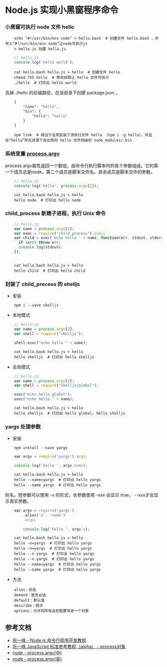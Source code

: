 # Node.js 实现小黑窗程序命令

### 小黑窗可执行 node 文件 hello 
```
    echo "#!/usr/bin/env node" > hello.bash  # 创建文件 hello.bash ，并写入“#!/usr/bin/env node”让node可执行js
    > hello.js 创建 hello.js
```
```js
    // hello.js
    console.log('hello world');
```
```
    cat hello.bash hello.js > hello  # 创建文件 hello 
    chmod 755 hello  # 修改权限让 hello 文件可执行
    ./hello  # 打印出 hello world 
```
去掉 ./hello 的前缀路径，在该目录下创建 package.json 。
```json
    {
        "name": "hello",
        "bin": {
            "hello": "hello"
        }
    }
```
```
    npm link  # 相当于全局安装了该执行文件 hello （npm i -g hello），并且在“hello”所在目录下会出现同 hello 文件同级的 node_modules/.bin 
```
### 系统变量 [process.argv](http://nodejs.cn/api/process.html#process_process_argv)

process.argv属性返回一个数组，由命令行执行脚本时的各个参数组成。它的第一个成员总是node，第二个成员是脚本文件名，其余成员是脚本文件的参数。
```js
    // hello.js
    console.log('hello', process.argv[2]);
```
```
    cat hello.bash hello.js > hello
    hello node  # 打印出 hello node
```
### child_process 新建子进程，执行 Unix 命令
```js
    // hello.js
    var name = process.argv[2];
    var exec = require('child_process').exec;
    var child = exec('echo hello ' + name, function(err, stdout, stderr) {
      if (err) throw err;
      console.log(stdout);
    });
    
```
```
    cat hello.bash hello.js > hello
    hello child  # 打印出 hello child
```

### 封装了 child_precess 的 shelljs

* 安装
```
    npm i --save shelljs
```

* 本地模式
```js
    // hello.js
    var name = process.argv[2];
    var shell = require("shelljs");

    shell.exec("echo hello " + name);
```
```
    cat hello.bash hello.js > hello
    hello shelljs  # 打印出 hello shelljs
```

* 全局模式
```js
    // hello.js
    var name = process.argv[2];
    var shell = require("shelljs/global");

    exec("echo hello global");
    exec("echo hello " + name);
```
```
    cat hello.bash hello.js > hello
    hello shelljs  # 打印出 hello global; hello shelljs
```

### yargs 处理参数

* 安装
```
    npm install --save yargs
```
```js
    var argv = require('yargs').argv;

    console.log('hello ', argv.name);
```
```
    cat hello.bash hello.js > hello
    hello --name=yargs  # 打印出 hello yargs
    hello --name yargs  # 打印出 hello yargs
```
别名。短参数可以使用 -x 的形式，长参数使用 -xxx 会显示 true， --xxx才会显示真实参数。
```js
    var argv = require('yargs')
        .alias('n', 'name')
        .argv;
    
        console.log('hello ', argv.n);
```
```
    cat hello.bash hello.js > hello
    hello -n=yargs  # 打印出 hello yargs
    hello -n=yargs  # 打印出 hello yargs
    hello --n yargs  # 打印出 hello yargs
    hello --n yargs  # 打印出 hello yargs
    hello --name=yargs  # 打印出 hello yargs
    hello --name yargs  # 打印出 hello yargs  
```
* 方法
```
    alias：别名
    demand：是否必选
    default：默认值
    describe：提示
    options：允许将所有这些配置写进一个对象
```

## 参考文档
* [阮一峰 - Node.js 命令行程序开发教程](http://www.ruanyifeng.com/blog/2015/05/command-line-with-node.html)
* [阮一峰 JavaScript 标准参考教程（alpha） - process对象](http://javascript.ruanyifeng.com/nodejs/process.html#toc4)
* [node - process.argv(中)](http://nodejs.cn/api/process.html#process_process_argv)
* [node - process.argv(英)](https://nodejs.org/docs/latest/api/process.html#process_process_argv)



